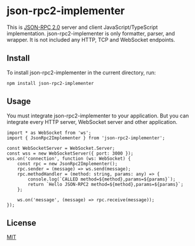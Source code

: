# json-rpc2-implementer
This is [JSON-RPC 2.0](http://www.jsonrpc.org/specification) server and client JavaScript/TypeScript implementation. json-rpc2-implementer is only formatter, parser, and wrapper. It is not included any HTTP, TCP and WebSocket endpoints.

## Install
To install json-rpc2-implementer in the current directory, run:

    npm install json-rpc2-implementer

## Usage
You must integrate json-rpc2-implementer to your application. But you can integrate every HTTP server, WebSocket server and other application.

    import * as WebSocket from 'ws';
    import { JsonRpc2Implementer } from 'json-rpc2-implementer';

    const WebSocketServer = WebSocket.Server;
    const wss = new WebSocketServer({ port: 3000 });
    wss.on('connection', function (ws: WebSocket) {
    	const rpc = new JsonRpc2Implementer();
    	rpc.sender = (message) => ws.send(message);
    	rpc.methodHandler = (method: string, params: any) => {
    		console.log(`CALLED method=${method},params=${params}`);
    		return `Hello JSON-RPC2 method=${method},params=${params}`;
    	};

    	ws.on('message', (message) => rpc.receive(message));
    });

## License
[MIT](https://github.com/ktanakaj/json-rpc2-implementer/blob/master/LICENSE)
